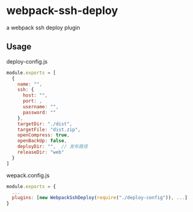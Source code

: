 # webpack-ssh-deploy

a webpack ssh deploy plugin

## Usage

deploy-config.js

```js
module.exports = [
  {
    name: "",
    ssh: {
      host: "",
      port: ,
      username: "",
      password: ""
    },
    targetDir: "./dist",
    targetFile: "dist.zip",
    openCompress: true,
    openBackUp: false,
    deployDir: "",  // 发布路径
    releaseDir: "web"
  }
]
```

wepack.config.js

```js
module.exports = {
  ...
  plugins: [new WebpackSshDeploy(require("./deploy-config")), ...]
}
```
